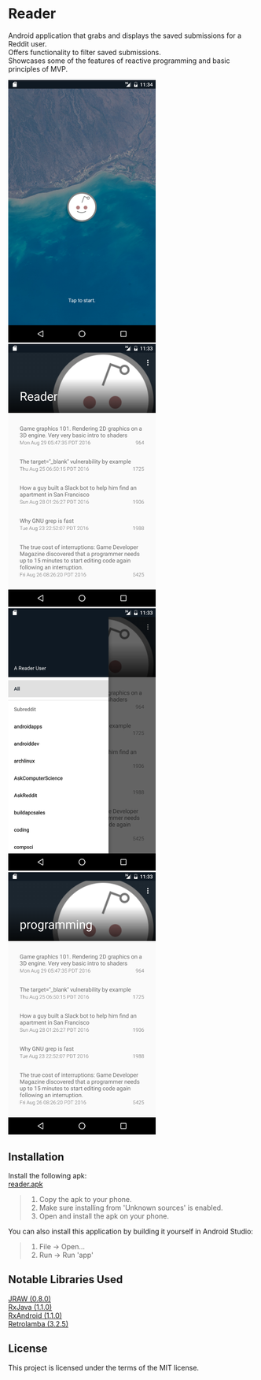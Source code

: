 # Reader
Android application that grabs and displays the saved submissions for a Reddit user.  
Offers functionality to filter saved submissions.  
Showcases some of the features of reactive programming and basic principles of MVP.

<img src="screenshots/login.png" alt="login" width="300px"/>
<img src="screenshots/default.png" alt="default" width="300px"/>
<img src="screenshots/navigation.png" alt="navigation" width="300px"/>
<img src="screenshots/subreddit.png" alt="subreddit" width="300px"/>

## Installation
Install the following apk:  
<a href="https://github.com/JotraN/reader/raw/master/reader.apk">reader.apk</a><br>
> 1. Copy the apk to your phone.
> 2. Make sure installing from 'Unknown sources' is enabled.
> 3. Open and install the apk on your phone.

You can also install this application by building it yourself in Android Studio:  
> 1. File -> Open...
> 2. Run -> Run 'app'


## Notable Libraries Used
<a href="https://github.com/thatJavaNerd/JRAW">JRAW (0.8.0)</a><br>
<a href="https://github.com/ReactiveX/RxJava">RxJava (1.1.0)</a><br>
<a href="https://github.com/ReactiveX/RxAndroid">RxAndroid (1.1.0)</a><br>
<a href="https://github.com/orfjackal/retrolambda">Retrolamba (3.2.5)</a><br>

## License
This project is licensed under the terms of the MIT license.
